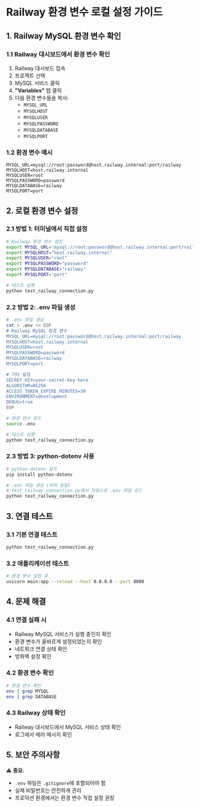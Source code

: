 # Railway 환경 변수 로컬 설정 가이드

## 1. Railway MySQL 환경 변수 확인

### 1.1 Railway 대시보드에서 환경 변수 확인
1. Railway 대시보드 접속
2. 프로젝트 선택
3. MySQL 서비스 클릭
4. **"Variables"** 탭 클릭
5. 다음 환경 변수들을 복사:
   - `MYSQL_URL`
   - `MYSQLHOST`
   - `MYSQLUSER`
   - `MYSQLPASSWORD`
   - `MYSQLDATABASE`
   - `MYSQLPORT`

### 1.2 환경 변수 예시
```
MYSQL_URL=mysql://root:password@host.railway.internal:port/railway
MYSQLHOST=host.railway.internal
MYSQLUSER=root
MYSQLPASSWORD=password
MYSQLDATABASE=railway
MYSQLPORT=port
```

## 2. 로컬 환경 변수 설정

### 2.1 방법 1: 터미널에서 직접 설정
```bash
# Railway 환경 변수 설정
export MYSQL_URL="mysql://root:password@host.railway.internal:port/railway"
export MYSQLHOST="host.railway.internal"
export MYSQLUSER="root"
export MYSQLPASSWORD="password"
export MYSQLDATABASE="railway"
export MYSQLPORT="port"

# 테스트 실행
python test_railway_connection.py
```

### 2.2 방법 2: .env 파일 생성
```bash
# .env 파일 생성
cat > .env << EOF
# Railway MySQL 환경 변수
MYSQL_URL=mysql://root:password@host.railway.internal:port/railway
MYSQLHOST=host.railway.internal
MYSQLUSER=root
MYSQLPASSWORD=password
MYSQLDATABASE=railway
MYSQLPORT=port

# 기타 설정
SECRET_KEY=your-secret-key-here
ALGORITHM=HS256
ACCESS_TOKEN_EXPIRE_MINUTES=30
ENVIRONMENT=development
DEBUG=true
EOF

# 환경 변수 로드
source .env

# 테스트 실행
python test_railway_connection.py
```

### 2.3 방법 3: python-dotenv 사용
```bash
# python-dotenv 설치
pip install python-dotenv

# .env 파일 생성 (위와 동일)
# test_railway_connection.py에서 자동으로 .env 파일 로드
python test_railway_connection.py
```

## 3. 연결 테스트

### 3.1 기본 연결 테스트
```bash
python test_railway_connection.py
```

### 3.2 애플리케이션 테스트
```bash
# 환경 변수 설정 후
uvicorn main:app --reload --host 0.0.0.0 --port 8000
```

## 4. 문제 해결

### 4.1 연결 실패 시
- Railway MySQL 서비스가 실행 중인지 확인
- 환경 변수가 올바르게 설정되었는지 확인
- 네트워크 연결 상태 확인
- 방화벽 설정 확인

### 4.2 환경 변수 확인
```bash
# 환경 변수 확인
env | grep MYSQL
env | grep DATABASE
```

### 4.3 Railway 상태 확인
- Railway 대시보드에서 MySQL 서비스 상태 확인
- 로그에서 에러 메시지 확인

## 5. 보안 주의사항

⚠️ **중요**: 
- `.env` 파일은 `.gitignore`에 포함되어야 함
- 실제 비밀번호는 안전하게 관리
- 프로덕션 환경에서는 환경 변수 직접 설정 권장 